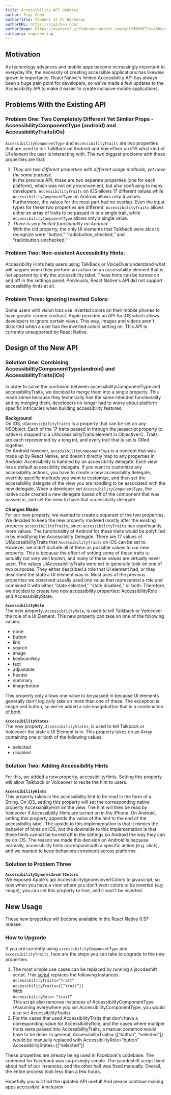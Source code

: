 ```yaml
---
title: Accessibility API Updates 
author: Ziqi Chen 
authorTitle: Student at UC Berkeley 
authorURL: https://ziqichen.com/ 
authorImage: https://avatars2.githubusercontent.com/u/13990087?s=400&u=5841da1b6064341d52ecab70a586b6701d9f6978&v=4 
category: engineering 
---
```


## Motivation

As technology advances and mobile apps become increasingly important to everyday life, the necessity of creating accessible applications has likewise grown in importance. 
React Native's limited Accessibility API has always been a huge pain point for developers, so we've made a few updates to the Accessibility API to make it easier to create inclusive mobile applications.

## Problems With the Existing API

### Problem One: Two Completely Different Yet Similar Props - AccessibilityComponentType (android) and AccessibilityTraits(iOs)

`AccessibilityComponentType` and `AccessibilityTraits` are two properties that are used to tell TalkBack on Android and VoiceOver on iOS what kind of UI element the user is interacting with. The two biggest problems with these properties are that:

1.  _They are two different properties with different usage methods, yet have the same purpose._  
    In the previous API, these are two separate properties (one for each platform), which was not only inconvenient, but also confusing to many developers. `AccessibilityTraits`  on iOS allows 17 different values while `AccessibilityComponentType` on Android allows only 4 values. Furthermore, the values for the most part had no overlap. Even the input types for these two properties are different. `AccessibilityTraits` allows either an array of traits to be passed in or a single trait, while `AccessibilityComponentType` allows only a single value. 
2. _There is very limited functionality on Android._  
    With the old property, the only UI elements that Talkback were able to recognize were “button,” “radiobutton_checked,” and “radiobutton_unchecked.” 

### Problem Two: Non-existent Accessibility Hints:

Accessibility Hints help users using TalkBack or VoiceOver understand what will happen when they perform an action on an  accessibility element that is not apparent by only the accessibility label. These hints can be turned on and off in the settings panel. Previously, React Native's  API did not support accessibility hints at all.

### Problem Three: Ignoring Inverted Colors:

Some users with vision loss use inverted colors on their mobile phones to have greater screen contrast. Apple provided an API for iOS which allows developers to ignore certain views. This way, images and videos aren't distorted when a user has the inverted colors setting on. This API is currently unsupported by React Native.

## Design of the New API

### Solution One: Combining AccessibilityComponentType(android) and AccessibilityTraits(iOs)

In order to solve the confusion between accessibilityComponentType and accessibilityTraits, we decided to merge them into a single property. This made sense because they technically had the same intended functionality and by merging them, developers no longer had to worry about platform specific intricacies when building accessibility features.

**Background**  
On iOS, `UIAccessibilityTraits` is a property that can be set on any NSObject. Each of the 17 traits passed in through the javascript property to native is mapped to a UIAccessibilityTraits element in Objective-C. Traits are each represented by a long int, and every trait that is set is ORed together.  
On Android however,  `AccessibilityComponentType` is a concept that was made up by React Native, and doesn't directly map to any properties in Android. Accessibility is handled by an accessibility delegate. Each view has a default accessibility delegate. If you want to customize any accessibility actions, you have to create a new accessibility delegate, override specific methods you want to customize, and then set the accessibility delegate of the view you are handling to be associated with the new delegate. When a developer set `AccessibilityComponentType`, the native code created a new delegate based off of the component that was passed in, and set the view to have that accessibility delegate.

**Changes Made**  
For our new property, we wanted to create a superset of the two properties. We decided to keep the new property modeled mostly after the existing property `accessibilityTraits`, since `accessibilityTraits` has significantly more values. The functionality of Android for these traits would be polyfilled in by modifying the Accessibility Delegate.
There are 17 values of UIAccessibilityTraits that `AccessibilityTraits` on iOS can be set to. However, we didn't include all of them as possible values to our new property. This is because the effect of setting some of these traits is actually not very well known, and many of these values are virtually never used.
The values UIAccessibilityTraits were set to generally took on one of two purposes. They either described a role that UI element had, or they described the state a UI element was in. Most uses of the previous properties we observed usually used one value that represented a role and combined it with either “state selected,” “state disabled,” or both. Therefore, we decided to create two new accessibility properties: AccessibilityRole and AccessibilityState.
 
**`AccessibilityRole`**   
The new property, `AccessibilityRole`, is used to tell Talkback or Voiceover the role of a UI Element. This new property can take on one of the following values:

* none
* button
* link
* search
* image
* keyboardkey
* text
* adjustable
* header
* summary
* imagebutton

This property only allows one value to be passed in because UI elements generally don't logically take on more than one of these. The exception is image and button, so we've added a role imagebutton that is a combination of both.

**`AccessibilityStates`**  
The new property, `AccessibilityStates`, is used to tell Talkback or Voiceover the state a UI Element is in. This property takes on an Array containing one or both of the following values:

* selected
* disabled

### Solution Two: Adding Accessibility Hints

For this, we added a new property, accessibilityHints. Setting this property will allow Talkback or Voiceover to recite the hint to users.

**`AccessibilityHints`**  
This property takes in the accessibility hint to be read in the form of a String.
On iOS, setting this property will set the corresponding native property AccessibilityHint on the view. The hint will then be read by Voiceover if Accessibility Hints are turned on in the iPhone.
On Android, setting this property appends the value of the hint to the end of the accessibility label. The upside to this implementation is that it mimics the behavior of hints on iOS, but the downside to this implementation is that these hints cannot be turned off in the settings on Android the way they can be on iOS.
The reason we made this decision on Android is because normally, accessibility hints correspond with a specific action (e.g. click), and we wanted to keep behaviors consistent across platforms.

### Solution to Problem Three

**`AccessibilityIgnoresInvertColors`**  
We exposed Apple's api AccessibilityIgnoresInvertColors to javascript, so now when you have a view where you don't want colors to be inverted (e.g image), you can set this property to true, and it won't be inverted.

## New Usage

These new properties will become available in the React Native 0.57 release.

### How to Upgrade

If you are currently using `accessibilityComponentType` and `accessibilityTraits`, here are the steps you can take to upgrade to the new properties.

1. The most simple use cases can be replaced by running a jscodeshift script.
    This [script](https://gist.github.com/ziqichen6/246e5778617224d2b4aff198dab0305d) replaces the following instances:  
    `AccessibilityTraits=“trait”`  
    `AccessibilityTraits={[“trait”]}`  
    With  
    `AccessibilityRole= “trait”`  
    This script also removes instances of AccessibilityComponentType (Assuming everywhere you set AccessibilityComponentType, you would also set AccessibilityTraits)
2. For the cases that used AccessibilityTraits that don't have a corresponding value for AccessibilityRole, and the cases where multiple traits were passed into AccessibilityTraits, a manual codemod would have to be done.
    In general,
    AccessibilityTraits= {[“button”, “selected”]}
    would be manually replaced with
    AccessibilityRole=“button”
    AccessibilityStates={[“selected”]}

These properties are already being used in Facebook's codebase. The codemod for Facebook was surprisingly simple. The jscodeshift script fixed about half of our instances, and the other half was fixed manually. Overall, the entire process took less than a few hours.

Hopefully you will find the updated API useful! And please continue making apps accessible! #inclusion
